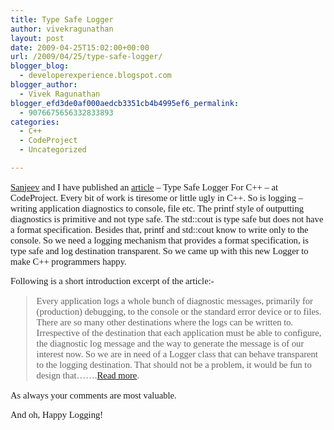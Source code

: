 ```yaml
---
title: Type Safe Logger
author: vivekragunathan
layout: post
date: 2009-04-25T15:02:00+00:00
url: /2009/04/25/type-safe-logger/
blogger_blog:
  - developerexperience.blogspot.com
blogger_author:
  - Vivek Ragunathan
blogger_efd3de0af000aedcb3351cb4b4995ef6_permalink:
  - 9076675656332833893
categories:
  - C++
  - CodeProject
  - Uncategorized

---
```

<p style="font-family:Tahoma;font-size:11pt;">
  <a href="http://www.codeproject.com/Members/sanvenk" target="_blank">Sanjeev</a> and I have published an <a href="http://www.codeproject.com/kb/cpp/typesafelogger.aspx" target="_blank">article</a> &#8211; Type Safe Logger For C++ &#8211; at CodeProject. Every bit of work is tiresome or little ugly in C++. So is logging &#8211; writing application diagnostics to console, file etc. The printf style of outputting diagnostics is primitive and not type safe. The std::cout is type safe but does not have a format specification. Besides that, printf and std::cout know to write only to the console. So we need a logging mechanism that provides a format specification, is type safe and log destination transparent. So we came up with this new Logger to make C++ programmers happy.
</p>

<p style="font-family:Tahoma;font-size:11pt;">
  Following is a short introduction excerpt of the article:-
</p>

<blockquote style="font-family:Georgia;font-size:11pt;">
  <p>
    Every application logs a whole bunch of diagnostic messages, primarily for (production) debugging, to the console or the standard error device or to files. There are so many other destinations where the logs can be written to. Irrespective of the destination that each application must be able to configure, the diagnostic log message and the way to generate the message is of our interest now. So we are in need of a Logger class that can behave transparent to the logging destination. That should not be a problem, it would be fun to design that&#8230;&#8230;.<a href="http://www.codeproject.com/kb/cpp/typesafelogger.aspx" target="_blank">Read more</a>.
  </p>
</blockquote>

<p style="font-family:Tahoma;font-size:11pt;">
  As always your comments are most valuable.
</p>

<p style="font-family:Tahoma;font-size:11pt;">
  And oh, Happy Logging!
</p>